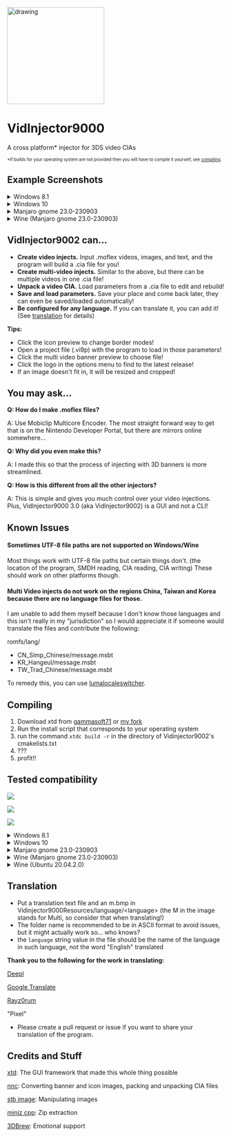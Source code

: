 <img src="https://github.com/FoofooTheGuy/VidInjector9000/assets/32585652/c6dddd9b-dfa7-4560-a7f6-2b478a97b6be" alt="drawing" width="225"/>

# VidInjector9000
A cross platform* injector for 3DS video CIAs

<sup><sup>*If builds for your operating system are not provided then you will have to compile it yourself, see [compiling](https://github.com/FoofooTheGuy/VidInjector9000#compiling).<sup><sup>

## Example Screenshots
<details>
<summary>Windows 8.1</summary>

### Light Mode
![light](https://github.com/FoofooTheGuy/VidInjector9000/assets/32585652/2e9f0305-65b4-4183-93a5-22dd2d0705d5)

### Dark Mode
![dark](https://github.com/FoofooTheGuy/VidInjector9000/assets/32585652/7774cb6a-b5f1-458a-8d04-ebce25f92cbf)
</details>

<details>
<summary>Windows 10</summary>

### Light Mode
![win10 white](https://github.com/FoofooTheGuy/VidInjector9000/assets/32585652/b5ebedd1-4dd0-4d8f-8b6e-05e88061efec)

### Dark Mode
![win10 black](https://github.com/FoofooTheGuy/VidInjector9000/assets/32585652/4e95c791-76a6-4e73-859b-37451f861baf)
</details>

<details>
<summary>Manjaro gnome 23.0-230903</summary>

### Light Mode
![manjaro white](https://github.com/FoofooTheGuy/VidInjector9000/assets/32585652/5981cedb-e2a4-4f85-a71f-bdd07d58110a)

### Dark Mode
![manjaro black](https://github.com/FoofooTheGuy/VidInjector9000/assets/32585652/5ddfeda4-86f0-4fbc-b660-4d5821c32fdd)
</details>

<details>
<summary>Wine (Manjaro gnome 23.0-230903)</summary>

### Light Mode
![wine white](https://github.com/FoofooTheGuy/VidInjector9000/assets/32585652/c74ac568-cef4-4ad6-9065-1efd1e8a3566)

### Dark Mode
![wine black](https://github.com/FoofooTheGuy/VidInjector9000/assets/32585652/065a2f42-1040-41e4-a6cd-e4bd06b7edcb)
</details>

VidInjector9002 can...
--

- **Create video injects.** Input .moflex videos, images, and text, and the program will build a .cia file for you!
- **Create multi-video injects.** Similar to the above, but there can be multiple videos in one .cia file!
- **Unpack a video CIA.** Load parameters from a .cia file to edit and rebuild!
- **Save and load parameters.** Save your place and come back later, they can even be saved/loaded automatically!
- **Be configured for any language.** If you can translate it, you can add it! (See [translation](https://github.com/FoofooTheGuy/VidInjector9000#translation) for details)

**Tips:**

- Click the icon preview to change border modes!
- Open a project file (.vi9p) with the program to load in those parameters!
- Click the multi video banner preview to choose file!
- Click the logo in the options menu to find to the latest release!
- If an image doesn't fit in, it will be resized and cropped!

You may ask...
--

**Q: How do I make .moflex files?**

A: Use Mobiclip Multicore Encoder. The most straight forward way to get that is on the Nintendo Developer Portal, but there are mirrors online somewhere...

**Q: Why did you even make this?**

A: I made this so that the process of injecting with 3D banners is more streamlined.

**Q: How is this different from all the other injectors?**

A: This is simple and gives you much control over your video injections. Plus, VidInjector9000 3.0 (aka VidInjector9002) is a GUI and not a CLI!

Known Issues
--
#### Sometimes UTF-8 file paths are not supported on Windows/Wine
Most things work with UTF-8 file paths but certain things don't. (the location of the program, SMDH reading, CIA reading, CIA writing) These should work on other platforms though.

#### Multi Video injects do not work on the regions China, Taiwan and Korea because there are no language files for those.
I am unable to add them myself because I don't know those languages and this isn't really in my "jurisdiction" so I would appreciate it if someone would translate the files and contribute the following:

romfs/lang/
- CN_Simp_Chinese/message.msbt
- KR_Hangeul/message.msbt
- TW_Trad_Chinese/message.msbt

To remedy this, you can use [lumalocaleswitcher](https://github.com/Possum/LumaLocaleSwitcher/releases/latest).

Compiling
--
1. Download xtd from [gammasoft71](https://github.com/gammasoft71/xtd) or [my fork](https://github.com/FoofooTheGuy/xtd)
2. Run the install script that corresponds to your operating system
3. run the command `xtdc build -r` in the directory of Vidinjector9002's cmakelists.txt
4. ???
5. profit!!

Tested compatibility
--
![](https://img.shields.io/badge/Fully%20works%20as%20expected-008000)

![](https://img.shields.io/badge/Some%20functionality%20is%20broken-FFA500)

![](https://img.shields.io/badge/Does%20not%20work-B22222)

<details>
<summary>Windows 8.1</summary>

![](https://img.shields.io/badge/xtd_0.1.1--beta-008000)

![](https://img.shields.io/badge/xtd_nightly-B22222)

Notes: The window is unstable.
</details>

<details>
<summary>Windows 10</summary>

![](https://img.shields.io/badge/xtd_0.1.1--beta-008000)

![](https://img.shields.io/badge/xtd_nightly-008000)

</details>

<details>
<summary>Manjaro gnome 23.0-230903</summary>

![](https://img.shields.io/badge/xtd_0.1.1--beta-FFA500)

Building CIA doesn't work for some reason
</details>

<details>
<summary>Wine (Manjaro gnome 23.0-230903)</summary>

![](https://img.shields.io/badge/xtd_0.1.1--beta-FFA500)

Unicode characters like in Japanese text do not appear on the form.
</details>

<details>
<summary>Wine (Ubuntu 20.04.2.0)</summary>

![](https://img.shields.io/badge/xtd_0.1.1--beta-FFA500)

Unicode characters like in Japanese text do not appear on the form.
</details>

Translation
--
- Put a translation text file and an m.bmp in Vidinjector9000Resources/language/\<language>
(the M in the image stands for Multi, so consider that when translating!)
- The folder name is recommended to be in ASCII format to avoid issues, but it might actually work so... who knows?
- the `language` string value in the file should be the name of the language in such language, not the word "English" translated

**Thank you to the following for the work in translating:**

[Deepl](https://www.deepl.com/translator)

[Google Translate](https://translate.google.com/)

[Rayz0rum](https://github.com/Spider-Sonic)

"Pixel"

- Please create a pull request or issue if you want to share your translation of the program.

Credits and Stuff
--
[xtd](https://github.com/gammasoft71/xtd): The GUI framework that made this whole thing possible

[nnc](https://github.com/MyPasswordIsWeak/nnc): Converting banner and icon images, packing and unpacking CIA files

[stb image](https://github.com/nothings/stb): Manipulating images

[miniz cpp](https://github.com/tfussell/miniz-cpp): Zip extraction

[3DBrew](https://www.3dbrew.org/): Emotional support
